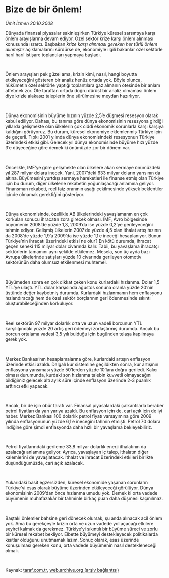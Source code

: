 # Bize de bir önlem!

*Ümit İzmen 20.10.2008*

<div class="taraf_structure_2col_1zq">
<div class="margen_n">



 <p></p><p>Dünyada finansal piyasalar sakinleşirken Türkiye küresel sarsıntıya karşı önlem arayışlarına devam ediyor. Özel sektör krize karşı önlem alınması konusunda ısrarcı. Başbakan <i>krize karşı alınması gereken her türlü önlem alınmıştır </i>açıklamalarını sürdürse de, ekonomiyle ilgili bakanlar özel sektörle harıl harıl istişare toplantıları yapmaya başladı. </p><br/>
<p>Önlem arayışları pek güzel ama, krizin kimi, nasıl, hangi boyutta etkileyeceğini gösteren bir analiz henüz ortada yok. Böyle olunca, hükümetin özel sektörle yaptığı toplantılara gaz almanın ötesinde bir anlam atfetmek zor. Öte taraftan ortada doğru dürüst bir analiz olmaması önlem diye krizle alakasız taleplerin öne sürülmesine meydan hazırlıyor. </p><br/>
<p>Dünya ekonomisinin büyüme hızının yüzde 2,5’e düşmesi resesyon olarak kabul ediliyor. Dahası, bu tanıma göre dünya ekonomisinin resesyona girdiği yıllarda gelişmekte olan ülkelerin çok ciddi ekonomik sorunlarla karşı karşıya kaldığını görüyoruz. Bu durum, küresel ekonomiye eklemlenmiş Türkiye için de geçerli. Tıpkı 2001 yılında dünya ekonomisindeki resesyonun Türkiye üzerindeki etkisi gibi. Gelecek yıl dünya ekonomisinde büyüme hızı yüzde 3’e düşeceğine göre demek ki önümüzde zor bir dönem var.</p><br/>
<p>Öncelikle, IMF’ye göre gelişmekte olan ülkelere akan sermaye önümüzdeki yıl 287 milyar dolara inecek. Yani, 2007’deki 633 milyar doların yarısının da altına. Büyümesini yurtdışı sermaye hareketleri ile finanse etmiş olan Türkiye için bu durum, diğer ülkelerle rekabetin yoğunlaşacağı anlamına geliyor. Finansman rekabeti, reel faiz oranının aşağı çekilmesinde yüksek beklentiler içinde olmamak gerektiğini gösteriyor. </p><br/>
<p>Dünya ekonomisinde, özellikle AB ülkelerindeki yavaşlamanın en çok korkulan sonucu ihracatın zora girecek olması. IMF, Avro bölgesinde büyümenin 2008’de yüzde 1,3, 2009’da ise yüzde 0,2’ye gerileyeceğini tahmin ediyor. Gelişmiş ülkelerin 2007’de yüzde 4,5 olan ithalat artış hızının da 2008’de yüzde 1,9’a 2009’da ise yüzde 1,1’e ineceği hesaplanıyor. Bunun Türkiye’nin ihracatı üzerindeki etkisi ne olur? En kötü durumda, ihracat geçen seneki 115 milyar dolar civarında kalır. Tabii, bu yavaşlama ihracatçı sektörlerin tamamını aynı şekilde etkilemez. Mesela, son üç ayda bazı Avrupa ülkelerinde satışları yüzde 10 civarında gerileyen otomotiv sektörünün daha olumsuz etkilenmesi muhtemel. </p><br/>
<p>Büyümeden sonra en çok dikkat çeken konu kurlardaki hızlanma. Dolar 1,5 YTL’ye ulaştı. YTL dolar karşısında ağustos sonuna oranla yüzde 20’nin üstünde değer kaybetmiş durumda. Kurlardaki hızlanmanın hem enflasyonu hızlandıracağı hem de özel sektör borçlarının geri ödenmesinde sıkıntı oluşturabileceğinden korkuluyor. </p><br/>
<p>Reel sektörün 97 milyar dolarlık orta ve uzun vadeli borcunun YTL karşılığındaki yüzde 20 artış geri ödemeyi zorlaştırmış durumda. Ancak bu borcun ortalama vadesi 3,5 yılı bulduğu için bugünden telaşa kapılmaya gerek yok. </p><br/>
<p>Merkez Bankası’nın hesaplamalarına göre, kurlardaki artışın enflasyon üzerinde etkisi azaldı. Dalgalı kur sistemine geçildikten sonra, kur artışının enflasyona yansıması yüzde 50’lerden yüzde 10’lara doğru geriledi. Kalıcı olması durumunda, kurdaki son hızlanma talebin kuvvetli olmayacağını bildiğimiz gelecek altı aylık süre içinde enflasyon üzerinde 2-3 puanlık arttırıcı etki yapacak. </p><br/>
<p>Ancak, bir de işin öbür tarafı var. Finansal piyasalardaki çalkantılarla beraber petrol fiyatları da yarı yarıya azaldı. Bu enflasyon için de, cari açık için de iyi haber. Merkez Bankası 100 dolarlık petrol fiyatı varsayımına göre 2009 yılında enflasyonunun yüzde 6,1’e ineceğini tahmin etmişti. Petrol 70 dolara indiğine göre şimdi enflasyonda daha hızlı bir yavaşlama bekleyebiliriz. </p><br/>
<p>Petrol fiyatlarındaki gerileme 33,8 milyar dolarlık enerji ithalatının da azalacağı anlamına geliyor. Ayrıca, yavaşlayan iç talep, ithalatın diğer kalemlerini de yavaşlatacak. İthalat ve ihracat üzerindeki etkileri birlikte düşündüğümüzde, cari açık azalacak.</p><br/>
<p>Yukarıdaki basit egzersizden, küresel ekonomide yaşanan sorunların Türkiye’yi esas olarak büyüme üzerinden etkileyeceği görülüyor. Dünya ekonomisinin 2009’dan önce hızlanma umudu yok. Demek ki orta vadede büyümenin muhafazakâr bir tahminle birkaç puan daha düşmesi kaçınılmaz. </p><br/>
<p>Baştaki önlemler bahsine geri dönecek olursak, şu anda alınacak acil önlem yok. Ama bu gerekçeyle krizin orta ve uzun vadede yol açacağı etkilere seyirci kalmak da gerekmez. Türkiye’yi sıkıntılı bir büyüme süreci ve zorlu bir küresel rekabet bekliyor. Elbette büyümeyi destekleyecek politikalarda kısıtlar olduğunu unutmamak lazım. Sonuç olarak, esas üzerinde konuşulması gereken konu, orta vadede büyümenin nasıl destekleneceği olmalı.</p>

<br/>


<div id="taraf_not">
</div>

</div>


</div>

Kaynak: [taraf.com.tr](http://taraf.com.tr:80/makale/2327.htm), [web.archive.org (arşiv bağlantısı)](http://web.archive.org/web/20090202183744/http://taraf.com.tr:80/makale/2327.htm)
